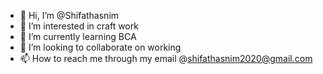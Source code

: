 - 👋 Hi, I’m @Shifathasnim
- 👀 I’m interested in craft work 
- 🌱 I’m currently learning BCA
- 💞️ I’m looking to collaborate on working 
- 📫 How to reach me through my email @shifathasnim2020@gmail.com 

<!---
Shifathasnim/Shifathasnim is a ✨ special ✨ repository because its `README.md` (this file) appears on your GitHub profile.
You can click the Preview link to take a look at your changes.
--->
